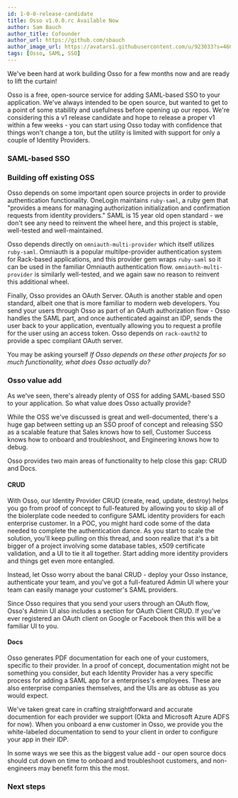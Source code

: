 ```yaml
---
id: 1-0-0-release-candidate
title: Osso v1.0.0.rc Available Now
author: Sam Bauch
author_title: Cofounder
author_url: https://github.com/sbauch
author_image_url: https://avatars1.githubusercontent.com/u/923033?s=460&u=db9bb41f9b279750c74afc1be0ab51db05539593&v=4
tags: [Osso, SAML, SSO]
---
```


We've been hard at work building Osso for a few months now and are ready to lift the curtain!

Osso is a free, open-source service for adding SAML-based SSO to your application. We've always intended to be open source, but wanted to get to a point of some stability and usefulness before opening up our repos. We're considering this a v1 release candidate and hope to release a proper v1 within a few weeks - you can start using Osso today with confidence that things won't change a ton, but the utility is limited with support for only a couple of Identity Providers.

### SAML-based SSO

### Building off existing OSS

Osso depends on some important open source projects in order to provide authentication functionality. OneLogin maintains `ruby-saml`, a ruby gem that "provides a means for managing authorization initialization and confirmation requests from identity providers." SAML is 15 year old open standard - we don't see any need to reinvent the wheel here, and this project is stable, well-tested and well-maintained.

Osso depends directly on `omniauth-multi-provider` which itself utilizes `ruby-saml`. Omniauth is a popular multilpe-provider authentication system for Rack-based applications, and this provider gem wraps `ruby-saml` so it can be used in the familiar Omniauth authentication flow. `omniauth-multi-provider` is similarly well-tested, and we again saw no reason to reinvent this additional wheel.

Finally, Osso provides an OAuth Server. OAuth is another stable and open standard, albeit one that is more familiar to modern web developers. You send your users through Osso as part of an OAuth authorization flow - Osso handles the SAML part, and once authenticated against an IDP, sends the user back to your application, eventually allowing you to request a profile for the user using an access token. Osso depends on `rack-oauth2` to provide a spec compliant OAuth server.

You may be asking yourself _If Osso depends on these other projects for so much functionality, what does Osso actually do?_

### Osso value add

As we've seen, there's already plenty of OSS for adding SAML-based SSO to your application. So what value does Osso actually provide?

While the OSS we've discussed is great and well-documented, there's a huge gap between setting up an SSO proof of concept and releasing SSO as a scalable feature that Sales knows how to sell, Customer Success knows how to onboard and troubleshoot, and Engineering knows how to debug.

Osso provides two main areas of functionality to help close this gap: CRUD and Docs.

#### CRUD

With Osso, our Identity Provider CRUD (create, read, update, destroy) helps you go from proof of concept to full-featured by allowing you to skip all of the biolerplate code needed to configure SAML identity providers for each enterprise customer. In a POC, you might hard code some of the data needed to complete the authentication dance. As you start to scale the solution, you'll keep pulling on this thread, and soon realize that it's a bit bigger of a project involving some database tables, x509 certificate validation, and a UI to tie it all together. Start adding more identity providers and things get even more entangled.

Instead, let Osso worry about the banal CRUD - deploy your Osso instance, authenticate your team, and you've got a full-featured Admin UI where your team can easily manage your customer's SAML providers.

Since Osso requires that you send your users through an OAuth flow, Osso's Admin UI also includes a section for OAuth Client CRUD. If you've ever registered an OAuth client on Google or Facebook then this will be a familiar UI to you.

#### Docs

Osso generates PDF documentation for each one of your customers, specific to their provider. In a proof of concept, documentation might not be something you consider, but each Identity Provider has a very specific process for adding a SAML app for a enterprises's employees. These are also enterprise companies themselves, and the UIs are as obtuse as you would expect.

We've taken great care in crafting straightforward and accurate documention for each provider we support (Okta and Microsoft Azure ADFS for now). When you onboard a enw customer in Osso, we provide you the white-labeled documentation to send to your client in order to configure your app in their IDP.

In some ways we see this as the biggest value add - our open source docs should cut down on time to onboard and troubleshoot customers, and non-engineers may benefit form this the most.

### Next steps

